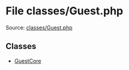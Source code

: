File classes/Guest.php
=========

Source: [classes/Guest.php](https://github.com/PrestaShop/PrestaShop/blob/1.5.0.9/classes/Guest.php)


Classes
-------

* [GuestCore](class.GuestCore.md)

